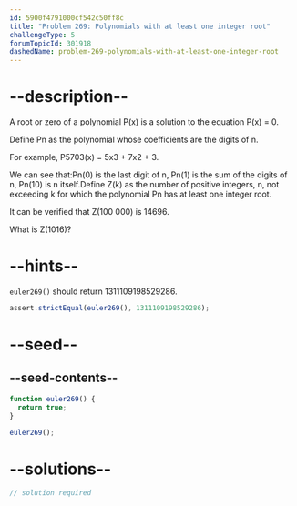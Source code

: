 ```yaml
---
id: 5900f4791000cf542c50ff8c
title: "Problem 269: Polynomials with at least one integer root"
challengeType: 5
forumTopicId: 301918
dashedName: problem-269-polynomials-with-at-least-one-integer-root
---
```


# --description--

A root or zero of a polynomial P(x) is a solution to the equation P(x) = 0.

Define Pn as the polynomial whose coefficients are the digits of n.

For example, P5703(x) = 5x3 + 7x2 + 3.

We can see that:Pn(0) is the last digit of n, Pn(1) is the sum of the digits of n, Pn(10) is n itself.Define Z(k) as the number of positive integers, n, not exceeding k for which the polynomial Pn has at least one integer root.

It can be verified that Z(100 000) is 14696.

What is Z(1016)?

# --hints--

`euler269()` should return 1311109198529286.

```js
assert.strictEqual(euler269(), 1311109198529286);
```

# --seed--

## --seed-contents--

```js
function euler269() {
  return true;
}

euler269();
```

# --solutions--

```js
// solution required
```
